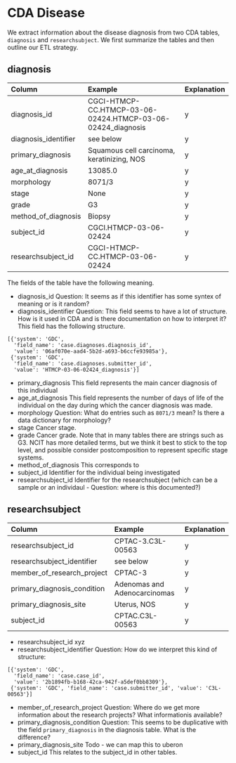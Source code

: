 # CDA Disease

We extract information about the disease diagnosis from two CDA tables, `diagnosis` and `researchsubject`. We first summarize the tables and then outline our ETL strategy.



## diagnosis


| Column          | Example        | Explanation |
|:----------------|:---------------|:----------------|
| diagnosis_id | CGCI-HTMCP-CC.HTMCP-03-06-02424.HTMCP-03-06-02424_diagnosis| y |
| diagnosis_identifier | see below | y |
| primary_diagnosis | Squamous cell carcinoma, keratinizing, NOS | y |
| age_at_diagnosis | 13085.0 | y |
| morphology | 8071/3 | y |
| stage | None | y |
| grade | G3 | y |
| method_of_diagnosis | Biopsy | y |
| subject_id | CGCI.HTMCP-03-06-02424 | y |
| researchsubject_id | CGCI-HTMCP-CC.HTMCP-03-06-02424| y |


The fields of the table have the following meaning.

- diagnosis_id
Question: It seems as if this identifier has some syntex of meaning or is it random?
- diagnosis_identifier
Question: This field seems to have a lot of structure. How is it used in CDA and is there documentation on how to interpret it?
This field has the following structure.
```
[{'system': 'GDC',
  'field_name': 'case.diagnoses.diagnosis_id',
  'value': '06af070e-aad4-5b2d-a693-b6ccfe93985a'},
 {'system': 'GDC',
  'field_name': 'case.diagnoses.submitter_id',
  'value': 'HTMCP-03-06-02424_diagnosis'}]
```
- primary_diagnosis
This field represents the main cancer diagnosis of this individual
- age_at_diagnosis
This field represents the number of days of life of the individual on the day during which the cancer diagnosis was made.
- morphology
Question: What do entries such as `8071/3` mean? Is there a data dictionary for morphology?
- stage
Cancer stage.
- grade
Cancer grade. Note that in many tables there are strings such as G3. NCIT has more detailed terms, but we think it best to stick to the top level, and possible consider postcomposition to represent specific stage systems.
- method_of_diagnosis
This corresponds to
- subject_id
Identifier for the individual being investigated
- researchsubject_id
Identifier for the researchsubject (which can be a sample or an individaul - Question: where is this documented?)


## researchsubject


| Column          | Example        | Explanation |
|:----------------|:---------------|:----------------|
| researchsubject_id | CPTAC-3.C3L-00563 | y |
|  researchsubject_identifier     | see below | y |
|   member_of_research_project    | CPTAC-3 | y |
|  primary_diagnosis_condition     | Adenomas and Adenocarcinomas | y |
|  primary_diagnosis_site     | Uterus, NOS  | y |
|   subject_id    | CPTAC.C3L-00563 | y |


- researchsubject_id
xyz
- researchsubject_identifier
Question: How do we interpret this kind of structure:
```
[{'system': 'GDC',
  'field_name': 'case.case_id',
  'value': '2b1894fb-b168-42ca-942f-a5def0bb8309'},
 {'system': 'GDC', 'field_name': 'case.submitter_id', 'value': 'C3L-00563'}]
```

- member_of_research_project
Question: Where do we get more information about the research projects? What informationis available?
- primary_diagnosis_condition
Question: This seems to be duplicative with the field `primary_diagnosis` in the diagnosis table. What is the difference?
- primary_diagnosis_site
Todo - we can map this to uberon
- subject_id
This relates to the subject_id in other tables.
